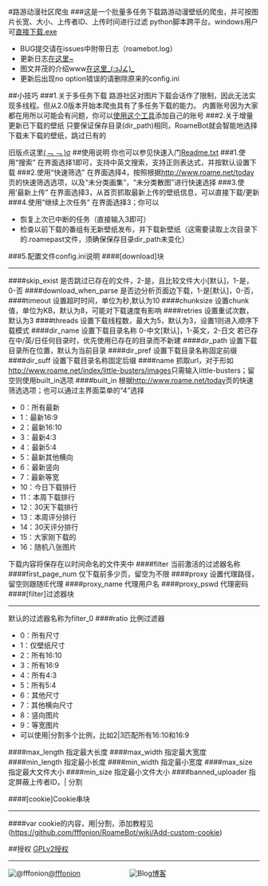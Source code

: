 #路游动漫社区爬虫
###这是一个批量多任务下载路游动漫壁纸的爬虫，并可按图片长宽、大小、上传者ID、上传时间进行过滤
python脚本跨平台。windows用户可[直接下载.exe](https://github.com/fffonion/RoameBot/raw/master/RoameBot.exe)
 - BUG提交请在issues中附带日志（roamebot.log）
 - 更新日志[在这里~](https://github.com/fffonion/RoameBot/blob/master/History.md)
 - 图文并茂的介绍www[在这里_(:зJ∠)_ ](http://www.gn00.com/thread-220277-1-1.html)
 - 更新后出现no option错误的请删除原来的config.ini
 
##小技巧
###1.关于多任务下载
路游社区对图片下载会话作了限制，因此无法实现多线程。但从2.0版本开始本爬虫具有了多任务下载的能力。
内置账号因为大家都在用所以可能会有问题，你可以[使用这个工具](https://raw.github.com/fffonion/RoameBot/master/addUserUtil.py)添加自己的账号
###2.关于增量更新已下载的壁纸
只要保证保存目录(dir_path)相同，RoameBot就会智能地选择下载未下载的壁纸，跳过已有的


旧版点这里[(﹁ ﹁ )σ](https://github.com/fffonion/RoameBot/tree/1.6)
##使用说明
你也可以参见快速入门[Readme.txt](https://github.com/fffonion/RoameBot/blob/master/Readme.txt)
###1.使用“搜索”
在界面选择1即可，支持中英文搜索，支持正则表达式，并按默认设置下载
###2.使用“快速筛选”
在界面选择4，按照根据<http://www.roame.net/today>页的快速筛选选项，以及“未分类画集”，“未分类散图”进行快速选择
###3.使用’最新上传”
在界面选择3，从首页抓取最新上传的壁纸信息，可以直接下载/更新
###4.使用“继续上次任务”
在界面选择3；你可以
 - 恢复上次已中断的任务（直接输入3即可）
 - 检查以前下载的番组有无新壁纸发布，并下载新壁纸（这需要读取上次目录下的.roamepast文件，须确保保存目录dir_path未变化）

###5.配置文件config.ini说明
####[download]块
***
####skip_exist
是否跳过已存在的文件，2-是，且比较文件大小[默认]，1-是，0-否
####download_when_parse 
是否边分析页面边下载，1-是[默认]，0-否，
####timeout
设置超时时间，单位为秒,默认为10
####chunksize
设置chunk值，单位为KB，默认为8，可能对下载速度有影响
####retries
设置重试次数，默认为3
####threads
设置下载线程数，最大为5，默认为3，设置1则进入顺序下载模式
####dir_name
设置下载目录名称 0-中文[默认]，1-英文，2-日文
若已存在中/英/日任何目录时，优先使用已存在的目录而不新建
####dir_path
设置下载目录所在位置，默认为当前目录
####dir_pref
设置下载目录名称固定前缀
####dir_suff
设置下载目录名称固定后缀
####name
抓取url，对于形如<http://www.roame.net/index/little-busters/images>只需输入little-busters；留空则使用built_in选项
####built_in
根据<http://www.roame.net/today>页的快速筛选选项；也可以通过主界面菜单的“4”选择
* 0：所有最新
* 1：最新16:9
* 2：最新16:10
* 3：最新4:3
* 4：最新5:4
* 5：最新其他横向
* 6：最新竖向
* 7：最新等宽
* 10：今日下载排行
* 11：本周下载排行
* 12：30天下载排行
* 13：本周评分排行
* 14：30天评分排行
* 15：大家刚下载的
* 16：随机八张图片

下载内容将保存在以时间命名的文件夹中
####filter
当前激活的过滤器名称
####first_page_num
仅下载前多少页，留空为不限
####proxy
设置代理路径，留空则跟随IE代理
####proxy_name
代理用户名
####proxy_pswd
代理密码
####[filter]过滤器块
***
默认的过滤器名称为filter_0
####ratio
比例过滤器

* 0：所有尺寸
* 1：仅壁纸尺寸
* 2：所有16:10
* 3：所有16:9
* 4：所有4:3
* 5：所有5:4
* 6：其他尺寸
* 7：其他横向尺寸
* 8：竖向图片
* 9：等宽图片
* 可以使用|分割多个比例，比如2|3匹配所有16:10和16:9

####max_length
指定最大长度
####max_width
指定最大宽度
####min_length
指定最小长度
####min_width
指定最小宽度
####max_size
指定最大文件大小
####min_size
指定最小文件大小
####banned_uploader
指定屏蔽上传者ID，| 分割

####[cookie]Cookie串块
***
####var
cookie的内容，用|分割，添加教程见(https://github.com/fffonion/RoameBot/wiki/Add-custom-cookie)

##授权
[GPLv2授权](http://opensource.org/licenses/gpl-2.0.php)
***
![@fffonion](http://img.t.sinajs.cn/t5/style/images/register/logo.png)[@fffonion](http://weibo.com/376463435)&nbsp;&nbsp;&nbsp;&nbsp;&nbsp;&nbsp;&nbsp;&nbsp;&nbsp;&nbsp;&nbsp;&nbsp;&nbsp;&nbsp;&nbsp;&nbsp;&nbsp;&nbsp;&nbsp;&nbsp;&nbsp;&nbsp;&nbsp;&nbsp;&nbsp;![Blog](http://zmingcx.com/wp-content/themes/HotNewspro/images/caticon/wordpress.gif)[博客](http://www.yooooo.us)
